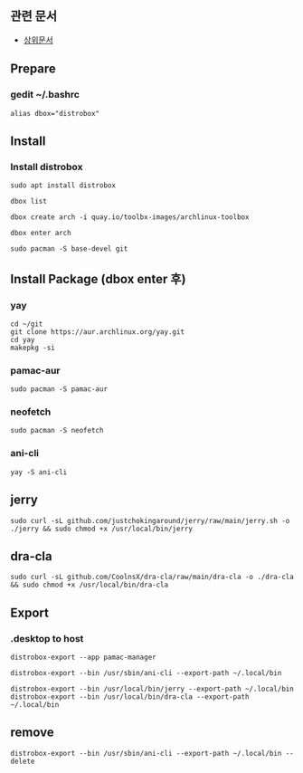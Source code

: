 ## 관련 문서
- [상위문서](readme.md)

## Prepare

### gedit ~/.bashrc
```
alias dbox="distrobox"
```

## Install 

### Install distrobox
```
sudo apt install distrobox

dbox list

dbox create arch -i quay.io/toolbx-images/archlinux-toolbox

dbox enter arch

sudo pacman -S base-devel git
```

## Install Package (dbox enter 후)

### yay
```
cd ~/git
git clone https://aur.archlinux.org/yay.git
cd yay
makepkg -si
```

### pamac-aur
```
sudo pacman -S pamac-aur
```

### neofetch
```
sudo pacman -S neofetch
```

### ani-cli
```
yay -S ani-cli
```

## jerry
```
sudo curl -sL github.com/justchokingaround/jerry/raw/main/jerry.sh -o ./jerry && sudo chmod +x /usr/local/bin/jerry
```

## dra-cla
```
sudo curl -sL github.com/CoolnsX/dra-cla/raw/main/dra-cla -o ./dra-cla && sudo chmod +x /usr/local/bin/dra-cla
```


## Export
### .desktop to host 
```
distrobox-export --app pamac-manager

distrobox-export --bin /usr/sbin/ani-cli --export-path ~/.local/bin

distrobox-export --bin /usr/local/bin/jerry --export-path ~/.local/bin
distrobox-export --bin /usr/local/bin/dra-cla --export-path ~/.local/bin
```

## remove
```
distrobox-export --bin /usr/sbin/ani-cli --export-path ~/.local/bin --delete
```